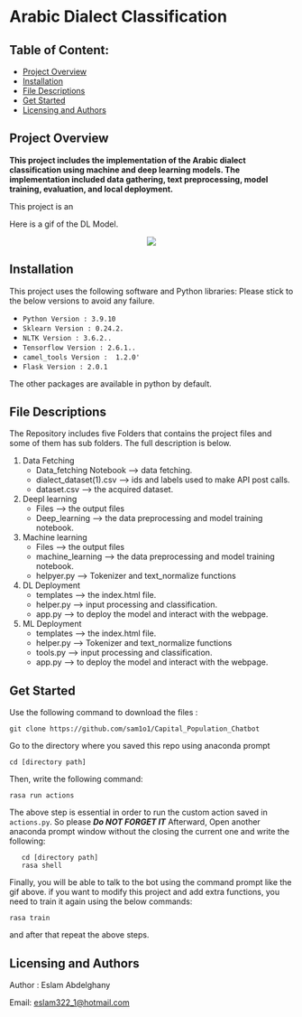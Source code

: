 
# **Arabic Dialect Classification** 
## Table of Content:

 - [Project Overview](#overview)
 -  [Installation](#installation)
 - [File Descriptions](#files)
 - [Get Started](#get_start)
 - [Licensing  and Authors](#L&A)
  
<a name="overview"></a>
## Project Overview 
**This project includes the implementation of the Arabic dialect classification using machine and deep learning models. The implementation included data gathering, text preprocessing, model training, evaluation, and local deployment.**

This project is an

Here is a gif of the DL Model. 

<p align="center">
  <img src= alt="Sublime's custom image"/>
</p>

<a name="installation"></a>
## Installation

This project uses the following software and Python libraries: Please stick to the below versions to avoid any failure. 

 - `Python Version : 3.9.10`
 - `Sklearn Version : 0.24.2.`
 - `NLTK Version : 3.6.2..`
 - `Tensorflow Version : 2.6.1..`
 - `camel_tools Version :  1.2.0'`
 - `Flask Version : 2.0.1`
 
 The other packages are available in python by default.  
 

## File Descriptions <a name="files"></a>
The Repository includes five Folders that contains the project files and some of them has sub folders. The full description is below.

 1. Data Fetching
	   * Data_fetching Notebook	--> data fetching.
	   * dialect_dataset(1).csv	--> ids and labels used to make API post calls.
	   * dataset.csv	--> the acquired dataset.
2.	Deepl learning
	*  Files	--> the output files
	*  Deep_learning	--> the data preprocessing and model training notebook. 
3. Machine learning 
	*  Files	--> the output files
	* machine_learning --> the data preprocessing and model training notebook. 
	* helpyer.py	--> Tokenizer and text_normalize functions
4. DL Deployment
	* templates	--> the index.html file.
	* helper.py	--> input processing and classification.
	* app.py	--> to deploy the model and interact with the webpage. 
5. ML Deployment
	* templates	--> the index.html file.
	* helper.py	--> Tokenizer and text_normalize functions
	* tools.py 	-->  input processing and classification.
	* app.py 		--> to deploy the model and interact with the webpage. 
 ## Get Started
 <a name="get_start"></a>
Use the following command to download the files : 

    git clone https://github.com/sam1o1/Capital_Population_Chatbot

 Go to the directory where you saved this repo using anaconda prompt 
 
    cd [directory path]
 Then, write the following command:
 

    rasa run actions 
The above step is essential in order to run the custom action saved in `actions.py`. So please ***Do NOT FORGET IT*** 
Afterward, Open another anaconda prompt window without the closing the current one and write the following:

       cd [directory path]
       rasa shell 
Finally, you will be able to talk to the bot using the command prompt like the gif above. 
if you want to modify this project and add extra functions, you need to train it again using the below commands:

    rasa train 
and after that repeat the above steps. 
<a name="finding"></a>
<a name="L&A"></a>
## Licensing and Authors

Author : Eslam Abdelghany

Email: eslam322_1@hotmail.com

 
 



